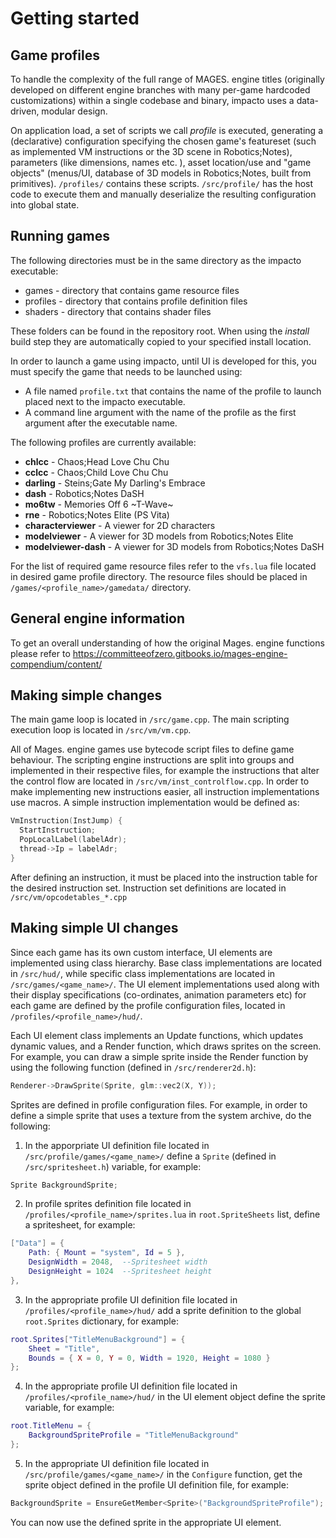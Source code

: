 # Getting started

## Game profiles

To handle the complexity of the full range of MAGES. engine titles (originally developed on different engine branches with many per-game hardcoded customizations) within a single codebase and binary, impacto uses a data-driven, modular design.

On application load, a set of scripts we call *profile* is executed, generating a (declarative) configuration specifying the chosen game's featureset (such as implemented VM instructions or the 3D scene in Robotics;Notes), parameters (like dimensions, names etc. ), asset location/use and "game objects" (menus/UI, database of 3D models in Robotics;Notes, built from primitives). `/profiles/` contains these scripts. `/src/profile/` has the host code to execute them and manually deserialize the resulting configuration into global state.

## Running games
The following directories must be in the same directory as the impacto executable:

* games - directory that contains game resource files
* profiles - directory that contains profile definition files
* shaders - directory that contains shader files

These folders can be found in the repository root. When using the *install* build step they are automatically copied to your specified install location.

In order to launch a game using impacto, until UI is developed for this, you must specify the game that needs to be launched using:
 - A file named `profile.txt` that contains the name of the profile to launch placed next to the impacto executable.
 - A command line argument with the name of the profile as the first argument after the executable name.

The following profiles are currently available:

* **chlcc** - Chaos;Head Love Chu Chu
* **cclcc** - Chaos;Child Love Chu Chu
* **darling** - Steins;Gate My Darling's Embrace
* **dash** - Robotics;Notes DaSH
* **mo6tw** - Memories Off 6 ~T-Wave~
* **rne** - Robotics;Notes Elite (PS Vita)
* **characterviewer** - A viewer for 2D characters
* **modelviewer** - A viewer for 3D models from Robotics;Notes Elite
* **modelviewer-dash** - A viewer for 3D models from Robotics;Notes DaSH

For the list of required game resource files refer to the `vfs.lua` file located in desired game profile directory. The resource files should be placed in `/games/<profile_name>/gamedata/` directory.

## General engine information
To get an overall understanding of how the original Mages. engine functions please refer to https://committeeofzero.gitbooks.io/mages-engine-compendium/content/

## Making simple changes
The main game loop is located in `/src/game.cpp`. The main scripting execution loop is located in `/src/vm/vm.cpp`.

All of Mages. engine games use bytecode script files to define game behaviour.
The scripting engine instructions are split into groups and implemented in their respective files, for example the instructions that alter the control flow are located in `/src/vm/inst_controlflow.cpp`.
In order to make implementing new instructions easier, all instruction implementations use macros. A simple instruction implementation would be defined as:

```cpp
VmInstruction(InstJump) {
  StartInstruction;
  PopLocalLabel(labelAdr);
  thread->Ip = labelAdr;
}
```

After defining an instruction, it must be placed into the instruction table for the desired instruction set. Instruction set definitions are located in `/src/vm/opcodetables_*.cpp`

## Making simple UI changes
Since each game has its own custom interface, UI elements are implemented using class hierarchy. Base class implementations are located in `/src/hud/`, while specific class implementations are located in `/src/games/<game_name>/`. The UI element implementations used along with their display specifications (co-ordinates, animation parameters etc) for each game are defined by the profile configuration files, located in `/profiles/<profile_name>/hud/`.

Each UI element class implements an Update functions, which updates dynamic values, and a Render function, which draws sprites on the screen. For example, you can draw a simple sprite inside the Render function by using the following function (defined in `/src/renderer2d.h`):

```cpp
Renderer->DrawSprite(Sprite, glm::vec2(X, Y));
```

Sprites are defined in profile configuration files. For example, in order to define a simple sprite that uses a texture from the system archive, do the following:

1. In the apporpriate UI definition file located in `/src/profile/games/<game_name>/` define a `Sprite` (defined in `/src/spritesheet.h`) variable, for example:

```cpp
Sprite BackgroundSprite;
```

2. In profile sprites definition file located in `/profiles/<profile_name>/sprites.lua` in `root.SpriteSheets` list, define a spritesheet, for example:

```lua
["Data"] = {
    Path: { Mount = "system", Id = 5 },
    DesignWidth = 2048,  --Spritesheet width
    DesignHeight = 1024  --Spritesheet height
},
```

3. In the appropriate profile UI definition file located in `/profiles/<profile_name>/hud/` add a sprite definition to the global `root.Sprites` dictionary, for example:

```lua
root.Sprites["TitleMenuBackground"] = {
    Sheet = "Title",
    Bounds = { X = 0, Y = 0, Width = 1920, Height = 1080 }
};
```

4. In the appropriate profile UI definition file located in `/profiles/<profile_name>/hud/` in the UI element object define the sprite variable, for example:

```lua
root.TitleMenu = {
    BackgroundSpriteProfile = "TitleMenuBackground"
};
```

5. In the appropriate UI definition file located in `/src/profile/games/<game_name>/` in the `Configure` function, get the sprite object defined in the profile UI definition file, for example:

```cpp
BackgroundSprite = EnsureGetMember<Sprite>("BackgroundSpriteProfile");
```

You can now use the defined sprite in the appropriate UI element.  
